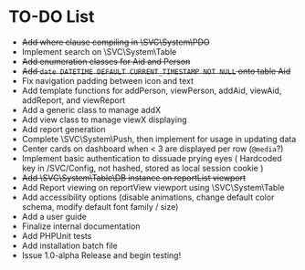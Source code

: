 # TO-DO List

- ~~Add where clause compiling in \SVC\System\PDO~~
- Implement search on \SVC\System\Table
- ~~Add enumeration classes for Aid and Person~~
- ~~Add `date DATETIME DEFAULT CURRENT_TIMESTAMP NOT NULL` onto table Aid~~
- Fix navigation padding between icon and text
- Add template functions for addPerson, viewPerson, addAid, viewAid, addReport, and viewReport
- Add a generic class to manage addX
- Add view class to manage viewX displaying
- Add report generation
- Complete \SVC\System\Push, then implement for usage in updating data
- Center cards on dashboard when < 3 are displayed per row (`@media`?)
- Implement basic authentication to dissuade prying eyes ( Hardcoded key in /SVC/Config, not hashed, stored as local session cookie )
- ~~Add \SVC\System\Table\DB instance on reportList viewport~~
- Add Report viewing on reportView viewport using \SVC\System\Table
- Add accessibility options (disable animations, change default color schema, modify default font family / size) 
- Add a user guide
- Finalize internal documentation
- Add PHPUnit tests
- Add installation batch file
- Issue 1.0-alpha Release and begin testing!